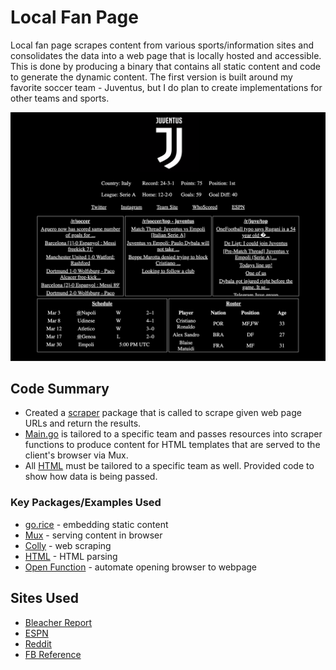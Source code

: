 # Local Fan Page
Local fan page scrapes content from various sports/information sites and consolidates the data into a web page that is locally hosted and accessible. This is done by producing a binary that contains all static content and code to generate the dynamic content.  The first version is built around my favorite soccer team - Juventus, but I do plan to create implementations for other teams and sports.

![Juventus Fan Page](https://github.com/dwright20/local-fan-page/blob/master/Examples/juve-fan-page.png)

## Code Summary
- Created a [scraper](https://github.com/dwright20/local-fan-page/blob/master/Go/scraper.go) package that is called to scrape given web page URLs and return the results. 
- [Main.go](https://github.com/dwright20/local-fan-page/blob/master/Go/) is tailored to a specific team and passes resources into scraper functions to produce content for HTML templates that are served to the client's browser via Mux.
- All [HTML](https://github.com/dwright20/local-fan-page/blob/master/HTML) must be tailored to a specific team as well.  Provided code to show how data is being passed. 
### Key Packages/Examples Used
- [go.rice](https://github.com/GeertJohan/go.rice) - embedding static content
- [Mux](https://github.com/gorilla/mux) - serving content in browser
- [Colly](https://github.com/gocolly/colly) - web scraping
- [HTML](https://godoc.org/golang.org/x/net/html) - HTML parsing
- [Open Function](https://stackoverflow.com/questions/39320371/how-start-web-server-to-open-page-in-browser-in-golang) - automate opening browser to webpage
## Sites Used
- [Bleacher Report](https://bleacherreport.com/)
- [ESPN](http://www.espn.com/)
- [Reddit](https://www.reddit.com/)
- [FB Reference](https://fbref.com/)
